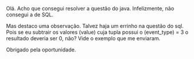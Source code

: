 Olá.
Acho que consegui resolver a questão do java. 
Infelizmente, não consegui a de SQL.

Mas destaco uma observação. Talvez haja um errinho na questão do sql. Pois
se eu subtrair os valores (value) cuja tupla possui o (event_type) = 3 o resultado deveria ser 0, não?
Vide o exemplo que me enviaram.

Obrigado pela oportunidade.